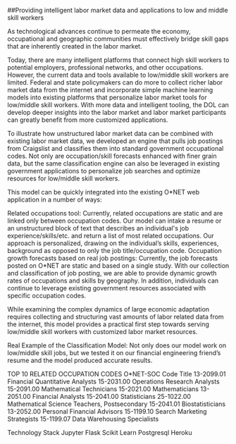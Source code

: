 ##Providing intelligent labor market data and applications to low and middle skill workers

As technological advances continue to permeate the economy, occupational and geographic communities must effectively bridge skill gaps that are inherently created in the labor market. 

Today, there are many intelligent platforms that connect high skill workers to potential employers, professional networks, and other occupations. However, the current data and tools available to low/middle skill workers are limited. Federal and state policymakers can do more to collect richer labor market data from the internet and incorporate simple machine learning models into existing platforms that personalize labor market tools for low/middle skill workers. With more data and intelligent tooling, the DOL can develop deeper insights into the labor market and labor market participants can greatly benefit from more customized applications. 

To illustrate how unstructured labor market data can be combined with existing labor market data, we developed an engine that pulls job postings from Craigslist and classifies them into standard government occupational codes. Not only are occupation/skill forecasts enhanced with finer grain data, but the same classification engine can also be leveraged in existing government applications to personalize job searches and optimize resources for low/middle skill workers. 

This model can be quickly integrated into the existing O*NET web application in a number of ways:

Related occupations tool: Currently, related occupations are static and are linked only between occupation codes. Our model can intake a resume or an unstructured block of text that describes an individual's job experience/skills/etc. and return a list of most related occupations. Our approach is personalized, drawing on the individual’s skills, experiences, background as opposed to only the job title/occupation code.
Occupation growth forecasts based on real job postings: Currently, the job forecasts posted on O*NET are static and based on a single study. With our collection and classification of job posting, we are able to provide dynamic growth rates of occupations and skills by geography. In addition, individuals can continue to leverage existing government resources associated with specific occupation codes. 

While examining the complex dynamics of large economic adaptation requires collecting and structuring vast amounts of labor related data from the internet, this model provides a practical first step towards serving low/middle skill workers with customized labor market resources. 



Real Example of the Classification Model:
Not only does our model work on low/middle skill jobs, but we tested it on our financial engineering friend’s resume and the model produced accurate results. 

TOP 10 RELATED OCCUPATION CODES
O*NET-SOC Code
Title
13-2099.01
Financial Quantitative Analysts
15-2031.00
Operations Research Analysts
15-2091.00
Mathematical Technicians
15-2021.00
Mathematicians
13-2051.00
Financial Analysts
15-2041.00
Statisticians
25-1022.00
Mathematical Science Teachers, Postsecondary
15-2041.01
Biostatisticians
13-2052.00
Personal Financial Advisors
15-1199.10
Search Marketing Strategists
15-1199.07
Data Warehousing Specialists



Technology Stack 
Jupyter 
Flask
Scikit Learn
Postgresql
Heroku

